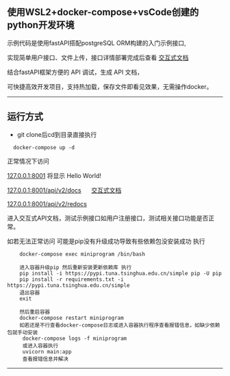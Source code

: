 ## 使用WSL2+docker-compose+vsCode创建的python开发环境 
  示例代码是使用fastAPI搭配postgreSQL ORM构建的入门示例接口,
  
  实现简单用户接口、文件上传，接口详情部署完成后查看
  <a href="http://127.0.0.1:8001/api/v2/redocs" target="_blank">交互式文档</a>
  
  结合fastAPI框架方便的 API 调试，生成 API 文档，
  
  可快捷高效开发项目，支持热加载，保存文件即看见效果，无需操作docker。


---

## 运行方式

- git clone后cd到目录直接执行
```shell
  docker-compose up -d
```

正常情况下访问

<a href="http://127.0.0.1:8001" target="_blank">127.0.0.1:8001</a> 将显示 Hello World!

<a href="http://127.0.0.1:8001/api/v2/docs" target="_blank">127.0.0.1:8001/api/v2/docs</a>  &nbsp;&nbsp; &nbsp;   <a href="http://127.0.0.1:8001/api/v2/redocs" target="_blank">交互式文档</a>

<a href="http://127.0.0.1:8001/api/v2/redocs" target="_blank">127.0.0.1:8001/api/v2/redocs</a>

进入交互式API文档，测试示例接口如用户注册接口，测试相关接口功能是否正常。



如若无法正常访问 可能是pip没有升级成功导致有些依赖包没安装成功 执行
```docker
    docker-compose exec miniprogram /bin/bash
    
    进入容器升级pip 然后重新安装更新依赖库 执行
    pip install -i https://pypi.tuna.tsinghua.edu.cn/simple pip -U pip
    pip install -r requirements.txt -i https://pypi.tuna.tsinghua.edu.cn/simple
    退出容器
    exit
    
    然后重启容器
    docker-compose restart miniprogram
    如若还是不行查看docker-compose日志或进入容器执行程序查看报错信息，如缺少依赖包就手动安装
     docker-compose logs -f miniprogram
     或进入容器执行
     uvicorn main:app
     查看报错信息并解决
```
     
    
----

